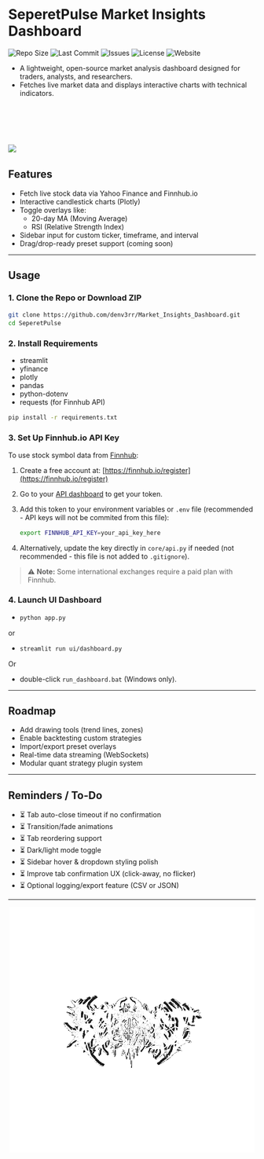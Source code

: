 # SeperetPulse Market Insights Dashboard

![Repo Size](https://img.shields.io/github/repo-size/denv3rr/Market_Insights_Dashboard)
![Last Commit](https://img.shields.io/github/last-commit/denv3rr/Market_Insights_Dashboard)
![Issues](https://img.shields.io/github/issues/denv3rr/Market_Insights_Dashboard)
![License](https://img.shields.io/github/license/denv3rr/Market_Insights_Dashboard)
![Website](https://img.shields.io/website?url=https%3A%2F%2Fseperet.com&label=seperet.com)

- A lightweight, open-source market analysis dashboard designed for traders, analysts, and researchers.
- Fetches live market data and displays interactive charts with technical indicators.

<br></br>
<br></br>

<img src="https://user-images.githubusercontent.com/74038190/212284100-561aa473-3905-4a80-b561-0d28506553ee.gif">

## Features

- Fetch live stock data via Yahoo Finance and Finnhub.io
- Interactive candlestick charts (Plotly)
- Toggle overlays like:
  - 20-day MA (Moving Average)
  - RSI (Relative Strength Index)
- Sidebar input for custom ticker, timeframe, and interval
- Drag/drop-ready preset support (coming soon)

---

## Usage

### 1. Clone the Repo or Download ZIP

```bash
git clone https://github.com/denv3rr/Market_Insights_Dashboard.git
cd SeperetPulse
```

### 2. Install Requirements

- streamlit  
- yfinance  
- plotly  
- pandas
- python-dotenv  
- requests (for Finnhub API)

```bash
pip install -r requirements.txt
```

### 3. Set Up Finnhub.io API Key

To use stock symbol data from [Finnhub](https://finnhub.io):

1. Create a free account at: [https://finnhub.io/register](https://finnhub.io/register)
   
2. Go to your [API dashboard](https://finnhub.io/dashboard) to get your token.
   
3. Add this token to your environment variables or `.env` file (recommended - API keys will not be commited from this file):
   
    ```bash
    export FINNHUB_API_KEY=your_api_key_here
    ```
    
4. Alternatively, update the key directly in `core/api.py` if needed (not recommended - this file is not added to `.gitignore`).

> ⚠️ **Note:** Some international exchanges require a paid plan with Finnhub.

### 4. Launch UI Dashboard

- ```bash
  python app.py
  ```

or

- ```bash
  streamlit run ui/dashboard.py
  ```

Or

- double-click `run_dashboard.bat` (Windows only).

---

## Roadmap

- Add drawing tools (trend lines, zones)
- Enable backtesting custom strategies
- Import/export preset overlays
- Real-time data streaming (WebSockets)
- Modular quant strategy plugin system

---

## Reminders / To-Do

- ⏳ Tab auto-close timeout if no confirmation
- ⏳ Transition/fade animations
- ⏳ Tab reordering support
- ⏳ Dark/light mode toggle
- ⏳ Sidebar hover & dropdown styling polish
- ⏳ Improve tab confirmation UX (click-away, no flicker)
- ⏳ Optional logging/export feature (CSV or JSON)

---

<div align="center">
  <a href="https://seperet.com">
    <img src="https://github.com/denv3rr/denv3rr/blob/main/Seperet_Slam_White.gif"/>
  </a>
</div>

